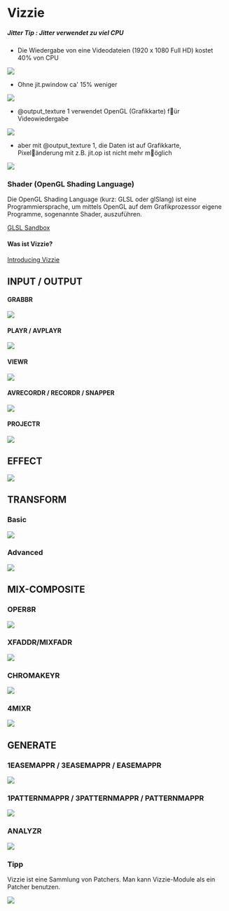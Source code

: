 # Vizzie

##### Jitter Tip : Jitter verwendet zu viel CPU

- Die Wiedergabe von eine Videodateien (1920 x 1080 Full HD) kostet 40% von CPU
 
![](K7/tipp1.png)

- Ohne jit.pwindow ca' 15% weniger

![](K7/tipp2.png)

- @output_texture 1 verwendet OpenGL (Grafikkarte) f￿ür Videowiedergabe 

![](K7/tipp3.png)

- aber mit @output_texture 1, die Daten ist auf Grafikkarte, Pixel￿änderung mit z.B. jit.op ist nicht mehr m￿öglich

 ![](K7/tipp4.png)
 
 
### Shader (OpenGL Shading Language)

Die OpenGL Shading Language (kurz: GLSL oder glSlang) ist eine Programmiersprache, um mittels OpenGL auf dem Grafikprozessor eigene Programme, sogenannte Shader, auszuführen.


[GLSL Sandbox](http://glslsandbox.com/)

#### Was ist Vizzie?
[Introducing Vizzie](https://cycling74.com/articles/introducing-vizzie)



## INPUT / OUTPUT

#### GRABBR

![](K7/grabber.png)

#### PLAYR / AVPLAYR

![](K7/playr.png)

#### VIEWR
![](K7/viewr.png)

#### AVRECORDR / RECORDR / SNAPPER

![](K7/recordr.png)

#### PROJECTR

![](K7/projectr.png)

## EFFECT

![](K7/effects.png)

## TRANSFORM

### Basic
![](K7/transform1.png)

### Advanced
![](K7/transform2.png)

## MIX-COMPOSITE

### OPER8R
![](K7/oper8r.png)

### XFADDR/MIXFADR
![](K7/fade.png)

### CHROMAKEYR
![](K7/chromakeyr.png)

### 4MIXR
![](K7/4mixr.png)

## GENERATE

### 1EASEMAPPR / 3EASEMAPPR / EASEMAPPR
![](K7/easemappr.png)

### 1PATTERNMAPPR / 3PATTERNMAPPR / PATTERNMAPPR
![](K7/patternmappr.png)

### ANALYZR
![](K7/analyzr.png)


### Tipp
Vizzie ist eine Sammlung von Patchers.
Man kann Vizzie-Module als ein Patcher benutzen.

![](K7/tipp.png)




